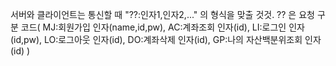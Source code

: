 서버와 클라이언트는 통신할 때 "??:인자1,인자2,..." 의 형식을 맞출 것것.
?? 은 요청 구분 코드(
MJ:회원가입 인자(name,id,pw), 
AC:계좌조회 인자(id),
LI:로그인 인자(id,pw), 
LO:로그아웃 인자(id), 
DO:계좌삭제 인자(id), 
GP:나의 자산백분위조회 인자(id)
)
